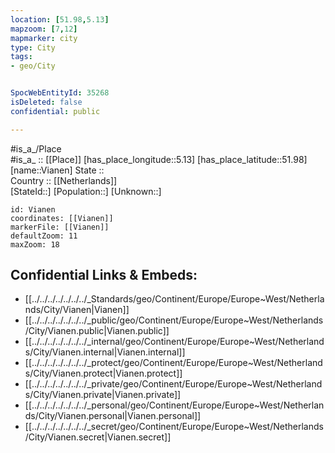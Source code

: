 ```yaml
---
location: [51.98,5.13] 
mapzoom: [7,12] 
mapmarker: city 
type: City
tags:
- geo/City


SpocWebEntityId: 35268
isDeleted: false
confidential: public

---
```

#is_a_/Place  
#is_a_ :: [[Place]] 
[has_place_longitude::5.13] 
[has_place_latitude::51.98] 
[name::Vianen] 
State ::  
Country :: [[Netherlands]]  
[StateId::] 
[Population::] 
[Unknown::] 


```leaflet
id: Vianen
coordinates: [[Vianen]] 
markerFile: [[Vianen]] 
defaultZoom: 11 
maxZoom: 18
```


## Confidential Links & Embeds: 
- [[../../../../../../../_Standards/geo/Continent/Europe/Europe~West/Netherlands/City/Vianen|Vianen]] 
- [[../../../../../../../_public/geo/Continent/Europe/Europe~West/Netherlands/City/Vianen.public|Vianen.public]] 
- [[../../../../../../../_internal/geo/Continent/Europe/Europe~West/Netherlands/City/Vianen.internal|Vianen.internal]] 
- [[../../../../../../../_protect/geo/Continent/Europe/Europe~West/Netherlands/City/Vianen.protect|Vianen.protect]] 
- [[../../../../../../../_private/geo/Continent/Europe/Europe~West/Netherlands/City/Vianen.private|Vianen.private]] 
- [[../../../../../../../_personal/geo/Continent/Europe/Europe~West/Netherlands/City/Vianen.personal|Vianen.personal]] 
- [[../../../../../../../_secret/geo/Continent/Europe/Europe~West/Netherlands/City/Vianen.secret|Vianen.secret]] 
